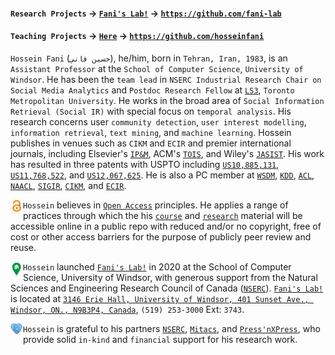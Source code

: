 #### `Research Projects` → [`Fani's Lab!`](https://github.com/fani-lab) → [`https://github.com/fani-lab`](https://github.com/fani-lab)
#### `Teaching Projects` → [`Here`](https://github.com/hosseinfani) → [`https://github.com/hosseinfani`](https://github.com/hosseinfani)


`Hossein Fani` (`حسين فاني`), he/him, born in `Tehran, Iran, 1983`, is an `Assistant Professor` at the `School of Computer Science`, `University of Windsor`. He has been the `team lead` in `NSERC Industrial Research Chair on Social Media Analytics` and `Postdoc Research Fellow` at [`LS3`](http://ls3.rnet.torontomu.ca/), `Toronto Metropolitan University`. He works in the broad area of `Social Information Retrieval (Social IR)` with special focus on `temporal analysis`. His research concerns user `community detection`, `user interest modelling`, `information retrieval`, `text mining`, and `machine learning`. Hossein publishes in venues such as `CIKM` and `ECIR` and premier international journals, including Elsevier's [`IP&M`](https://www.journals.elsevier.com/information-processing-and-management), ACM's [`TOIS`](https://dl.acm.org/loi/tois), and Wiley's [`JASIST`](https://asistdl.onlinelibrary.wiley.com/journal/23301643). His work has resulted in three patents with USPTO including [`US10,885,131`](https://image-ppubs.uspto.gov/dirsearch-public/print/downloadPdf/10885131), [`US11,768,522`](https://image-ppubs.uspto.gov/dirsearch-public/print/downloadPdf/11768522), and [`US12,067,625`](https://image-ppubs.uspto.gov/dirsearch-public/print/downloadPdf/12067625). He is also a PC member at [`WSDM`](https://dl.acm.org/conference/wsdm), [`KDD`](https://dl.acm.org/sig/sigkdd), [`ACL`](https://www.aclweb.org/portal/), [`NAACL`](https://naacl.org/), [`SIGIR`](https://dl.acm.org/sig/sigir), [`CIKM`](https://dl.acm.org/conference/cikm), and [`ECIR`](https://en.wikipedia.org/wiki/European_Conference_on_Information_Retrieval).

<img align="left" src="https://github.com/fani-lab/.github/blob/main/profile/open_access.png" width="20" height="20"> `Hossein` believes in [`Open Access`](https://en.wikipedia.org/wiki/Open_access) principles. He applies a range of practices through which the his [`course`](https://github.com/hosseinfani) and [`research`](https://github.com/fani-lab) material will be accessible online in a public repo with reduced and/or no copyright, free of cost or other access barriers for the purpose of publicly peer review and reuse.

<img align="left" src="https://github.com/fani-lab/.github/blob/main/profile/home.png" width="20" > `Hossein` launched [`Fani's Lab!`](https://hosseinfani.github.io/lab/index.html) in 2020 at the School of Computer Science, University of Windsor, with generous support from the Natural Sciences and Engineering Research Council of Canada ([``NSERC``](https://www.nserc-crsng.gc.ca/Professors-Professeurs/Grants-Subs/DGIGP-PSIGP_eng.asp)). [`Fani's Lab!`](https://hosseinfani.github.io/lab/index.html) is located at [`3146 Erie Hall, University of Windsor, 401 Sunset Ave., Windsor, ON., N9B3P4, Canada`](https://maps.app.goo.gl/VvBTMqAF3wwxu8F56), `(519) 253-3000` Ext: `3743`.

<img align="left" src="https://github.com/fani-lab/.github/blob/main/profile/sponsor.png" width="20" > `Hossein` is grateful to his partners [``NSERC``](https://www.nserc-crsng.gc.ca/Professors-Professeurs/Grants-Subs/DGIGP-PSIGP_eng.asp), [`Mitacs`](https://www.mitacs.ca/en/programs/accelerate), and [`Press'nXPress`](https://pxp.ai/), who provide solid `in-kind` and `financial` support for his research work. 
